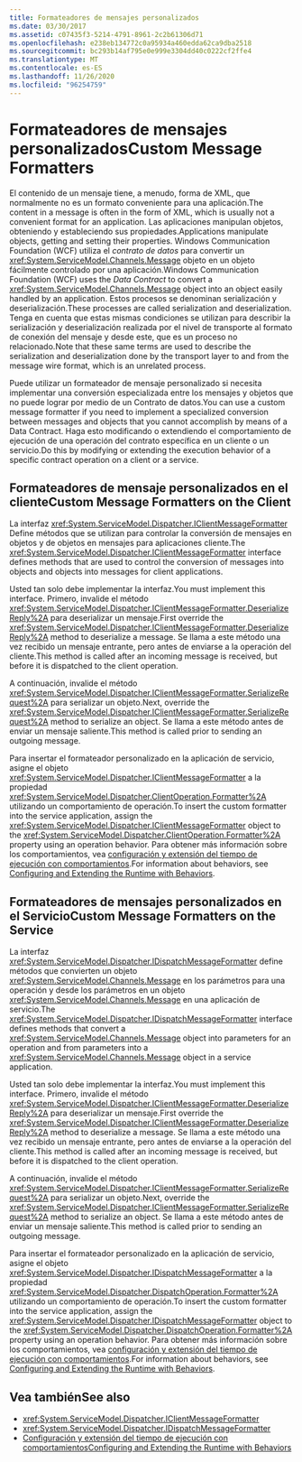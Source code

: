 ```yaml
---
title: Formateadores de mensajes personalizados
ms.date: 03/30/2017
ms.assetid: c07435f3-5214-4791-8961-2c2b61306d71
ms.openlocfilehash: e238eb134772c0a95934a460edda62ca9dba2518
ms.sourcegitcommit: bc293b14af795e0e999e3304dd40c0222cf2ffe4
ms.translationtype: MT
ms.contentlocale: es-ES
ms.lasthandoff: 11/26/2020
ms.locfileid: "96254759"
---
```

# <a name="custom-message-formatters"></a><span data-ttu-id="10d7f-102">Formateadores de mensajes personalizados</span><span class="sxs-lookup"><span data-stu-id="10d7f-102">Custom Message Formatters</span></span>

<span data-ttu-id="10d7f-103">El contenido de un mensaje tiene, a menudo, forma de XML, que normalmente no es un formato conveniente para una aplicación.</span><span class="sxs-lookup"><span data-stu-id="10d7f-103">The content in a message is often in the form of XML, which is usually not a convenient format for an application.</span></span> <span data-ttu-id="10d7f-104">Las aplicaciones manipulan objetos, obteniendo y estableciendo sus propiedades.</span><span class="sxs-lookup"><span data-stu-id="10d7f-104">Applications manipulate objects, getting and setting their properties.</span></span> <span data-ttu-id="10d7f-105">Windows Communication Foundation (WCF) utiliza el *contrato de datos* para convertir un <xref:System.ServiceModel.Channels.Message> objeto en un objeto fácilmente controlado por una aplicación.</span><span class="sxs-lookup"><span data-stu-id="10d7f-105">Windows Communication Foundation (WCF) uses the *Data Contract* to convert a <xref:System.ServiceModel.Channels.Message> object into an object easily handled by an application.</span></span> <span data-ttu-id="10d7f-106">Estos procesos se denominan serialización y deserialización.</span><span class="sxs-lookup"><span data-stu-id="10d7f-106">These processes are called serialization and deserialization.</span></span> <span data-ttu-id="10d7f-107">Tenga en cuenta que estas mismas condiciones se utilizan para describir la serialización y deserialización realizada por el nivel de transporte al formato de conexión del mensaje y desde este, que es un proceso no relacionado.</span><span class="sxs-lookup"><span data-stu-id="10d7f-107">Note that these same terms are used to describe the serialization and deserialization done by the transport layer to and from the message wire format, which is an unrelated process.</span></span>  
  
 <span data-ttu-id="10d7f-108">Puede utilizar un formateador de mensaje personalizado si necesita implementar una conversión especializada entre los mensajes y objetos que no puede lograr por medio de un Contrato de datos.</span><span class="sxs-lookup"><span data-stu-id="10d7f-108">You can use a custom message formatter if you need to implement a specialized conversion between messages and objects that you cannot accomplish by means of a Data Contract.</span></span> <span data-ttu-id="10d7f-109">Haga esto modificando o extendiendo el comportamiento de ejecución de una operación del contrato específica en un cliente o un servicio.</span><span class="sxs-lookup"><span data-stu-id="10d7f-109">Do this by modifying or extending the execution behavior of a specific contract operation on a client or a service.</span></span>  
  
## <a name="custom-message-formatters-on-the-client"></a><span data-ttu-id="10d7f-110">Formateadores de mensaje personalizados en el cliente</span><span class="sxs-lookup"><span data-stu-id="10d7f-110">Custom Message Formatters on the Client</span></span>  

 <span data-ttu-id="10d7f-111">La interfaz  <xref:System.ServiceModel.Dispatcher.IClientMessageFormatter> Define métodos que se utilizan para controlar la conversión de mensajes en objetos y de objetos en mensajes para aplicaciones cliente.</span><span class="sxs-lookup"><span data-stu-id="10d7f-111">The <xref:System.ServiceModel.Dispatcher.IClientMessageFormatter> interface defines methods that are used to control the conversion of messages into objects and objects into messages for client applications.</span></span>  
  
 <span data-ttu-id="10d7f-112">Usted tan solo debe implementar la interfaz.</span><span class="sxs-lookup"><span data-stu-id="10d7f-112">You must implement this interface.</span></span> <span data-ttu-id="10d7f-113">Primero, invalide el método <xref:System.ServiceModel.Dispatcher.IClientMessageFormatter.DeserializeReply%2A> para deserializar un mensaje.</span><span class="sxs-lookup"><span data-stu-id="10d7f-113">First override the <xref:System.ServiceModel.Dispatcher.IClientMessageFormatter.DeserializeReply%2A> method to deserialize a message.</span></span> <span data-ttu-id="10d7f-114">Se llama a este método una vez recibido un mensaje entrante, pero antes de enviarse a la operación del cliente.</span><span class="sxs-lookup"><span data-stu-id="10d7f-114">This method is called after an incoming message is received, but before it is dispatched to the client operation.</span></span>  
  
 <span data-ttu-id="10d7f-115">A continuación, invalide el método <xref:System.ServiceModel.Dispatcher.IClientMessageFormatter.SerializeRequest%2A> para serializar un objeto.</span><span class="sxs-lookup"><span data-stu-id="10d7f-115">Next, override the <xref:System.ServiceModel.Dispatcher.IClientMessageFormatter.SerializeRequest%2A> method to serialize an object.</span></span> <span data-ttu-id="10d7f-116">Se llama a este método antes de enviar un mensaje saliente.</span><span class="sxs-lookup"><span data-stu-id="10d7f-116">This method is called prior to sending an outgoing message.</span></span>  
  
 <span data-ttu-id="10d7f-117">Para insertar el formateador personalizado en la aplicación de servicio, asigne el objeto <xref:System.ServiceModel.Dispatcher.IClientMessageFormatter> a la propiedad <xref:System.ServiceModel.Dispatcher.ClientOperation.Formatter%2A> utilizando un comportamiento de operación.</span><span class="sxs-lookup"><span data-stu-id="10d7f-117">To insert the custom formatter into the service application, assign the <xref:System.ServiceModel.Dispatcher.IClientMessageFormatter> object to the <xref:System.ServiceModel.Dispatcher.ClientOperation.Formatter%2A> property using an operation behavior.</span></span> <span data-ttu-id="10d7f-118">Para obtener más información sobre los comportamientos, vea [configuración y extensión del tiempo de ejecución con comportamientos](configuring-and-extending-the-runtime-with-behaviors.md).</span><span class="sxs-lookup"><span data-stu-id="10d7f-118">For information about behaviors, see [Configuring and Extending the Runtime with Behaviors](configuring-and-extending-the-runtime-with-behaviors.md).</span></span>  
  
## <a name="custom-message-formatters-on-the-service"></a><span data-ttu-id="10d7f-119">Formateadores de mensajes personalizados en el Servicio</span><span class="sxs-lookup"><span data-stu-id="10d7f-119">Custom Message Formatters on the Service</span></span>  

 <span data-ttu-id="10d7f-120">La interfaz <xref:System.ServiceModel.Dispatcher.IDispatchMessageFormatter> define métodos que convierten un objeto <xref:System.ServiceModel.Channels.Message> en los parámetros para una operación y desde los parámetros en un objeto <xref:System.ServiceModel.Channels.Message> en una aplicación de servicio.</span><span class="sxs-lookup"><span data-stu-id="10d7f-120">The <xref:System.ServiceModel.Dispatcher.IDispatchMessageFormatter> interface defines methods that convert a <xref:System.ServiceModel.Channels.Message> object into parameters for an operation and from parameters into a <xref:System.ServiceModel.Channels.Message> object in a service application.</span></span>  
  
 <span data-ttu-id="10d7f-121">Usted tan solo debe implementar la interfaz.</span><span class="sxs-lookup"><span data-stu-id="10d7f-121">You must implement this interface.</span></span> <span data-ttu-id="10d7f-122">Primero, invalide el método <xref:System.ServiceModel.Dispatcher.IClientMessageFormatter.DeserializeReply%2A> para deserializar un mensaje.</span><span class="sxs-lookup"><span data-stu-id="10d7f-122">First override the <xref:System.ServiceModel.Dispatcher.IClientMessageFormatter.DeserializeReply%2A> method to deserialize a message.</span></span> <span data-ttu-id="10d7f-123">Se llama a este método una vez recibido un mensaje entrante, pero antes de enviarse a la operación del cliente.</span><span class="sxs-lookup"><span data-stu-id="10d7f-123">This method is called after an incoming message is received, but before it is dispatched to the client operation.</span></span>  
  
 <span data-ttu-id="10d7f-124">A continuación, invalide el método <xref:System.ServiceModel.Dispatcher.IClientMessageFormatter.SerializeRequest%2A> para serializar un objeto.</span><span class="sxs-lookup"><span data-stu-id="10d7f-124">Next, override the <xref:System.ServiceModel.Dispatcher.IClientMessageFormatter.SerializeRequest%2A> method to serialize an object.</span></span> <span data-ttu-id="10d7f-125">Se llama a este método antes de enviar un mensaje saliente.</span><span class="sxs-lookup"><span data-stu-id="10d7f-125">This method is called prior to sending an outgoing message.</span></span>  
  
 <span data-ttu-id="10d7f-126">Para insertar el formateador personalizado en la aplicación de servicio, asigne el objeto <xref:System.ServiceModel.Dispatcher.IDispatchMessageFormatter> a la propiedad <xref:System.ServiceModel.Dispatcher.DispatchOperation.Formatter%2A> utilizando un comportamiento de operación.</span><span class="sxs-lookup"><span data-stu-id="10d7f-126">To insert the custom formatter into the service application, assign the <xref:System.ServiceModel.Dispatcher.IDispatchMessageFormatter> object to the <xref:System.ServiceModel.Dispatcher.DispatchOperation.Formatter%2A> property using an operation behavior.</span></span> <span data-ttu-id="10d7f-127">Para obtener más información sobre los comportamientos, vea [configuración y extensión del tiempo de ejecución con comportamientos](configuring-and-extending-the-runtime-with-behaviors.md).</span><span class="sxs-lookup"><span data-stu-id="10d7f-127">For information about behaviors, see [Configuring and Extending the Runtime with Behaviors](configuring-and-extending-the-runtime-with-behaviors.md).</span></span>  
  
## <a name="see-also"></a><span data-ttu-id="10d7f-128">Vea también</span><span class="sxs-lookup"><span data-stu-id="10d7f-128">See also</span></span>

- <xref:System.ServiceModel.Dispatcher.IClientMessageFormatter>
- <xref:System.ServiceModel.Dispatcher.IDispatchMessageFormatter>
- [<span data-ttu-id="10d7f-129">Configuración y extensión del tiempo de ejecución con comportamientos</span><span class="sxs-lookup"><span data-stu-id="10d7f-129">Configuring and Extending the Runtime with Behaviors</span></span>](configuring-and-extending-the-runtime-with-behaviors.md)

